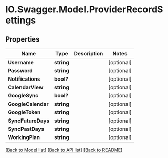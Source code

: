 # IO.Swagger.Model.ProviderRecordSettings
## Properties

Name | Type | Description | Notes
------------ | ------------- | ------------- | -------------
**Username** | **string** |  | [optional] 
**Password** | **string** |  | [optional] 
**Notifications** | **bool?** |  | [optional] 
**CalendarView** | **string** |  | [optional] 
**GoogleSync** | **bool?** |  | [optional] 
**GoogleCalendar** | **string** |  | [optional] 
**GoogleToken** | **string** |  | [optional] 
**SyncFutureDays** | **string** |  | [optional] 
**SyncPastDays** | **string** |  | [optional] 
**WorkingPlan** | **string** |  | [optional] 

[[Back to Model list]](../README.md#documentation-for-models) [[Back to API list]](../README.md#documentation-for-api-endpoints) [[Back to README]](../README.md)

